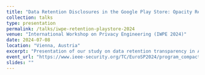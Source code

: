 ```yaml
---
title: "Data Retention Disclosures in the Google Play Store: Opacity Remains the Norm"
collection: talks
type: presentation
permalink: /talks/iwpe-retention-playstore-2024
venue: "International Workshop on Privacy Engineering (IWPE 2024)"
date: 2024-07-08
location: "Vienna, Austria"
excerpt: "Presentation of our study on data retention transparency in Android apps, based on large-scale analysis using GPT-4."
event_url: "https://www.ieee-security.org/TC/EuroSP2024/program_compact.html"
slides: ""
---
```

